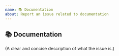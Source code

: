 ```yaml
---
name: 📚 Documentation
about: Report an issue related to documentation
---
```


## 📚 Documentation

(A clear and concise description of what the issue is.)
